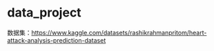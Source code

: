 # data_project

数据集：https://www.kaggle.com/datasets/rashikrahmanpritom/heart-attack-analysis-prediction-dataset
